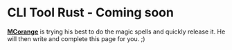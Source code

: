 # CLI Tool Rust - Coming soon
[**MCorange**](https://github.com/MCorange99) is trying his best to do the magic spells and quickly release it. He will then write and complete this page for you. ;)